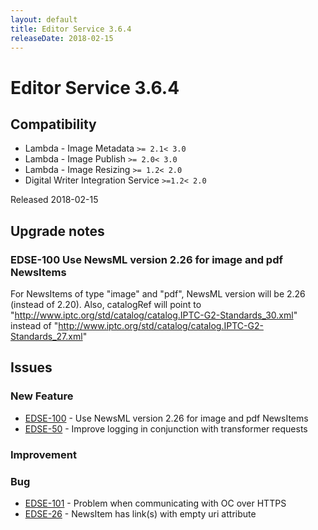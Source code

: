 ```yaml
---
layout: default
title: Editor Service 3.6.4
releaseDate: 2018-02-15
---
```

<div class="jumbotron">
    <h1>Editor Service 3.6.4</h1>    
    <h2>Compatibility</h2>
    <ul>
        <li>Lambda - Image Metadata <code>>= 2.1</code><code>< 3.0</code></li>
        <li>Lambda - Image Publish <code>>= 2.0</code><code>< 3.0</code></li>
        <li>Lambda - Image Resizing <code>>= 1.2</code><code>< 2.0</code></li>
        <li>Digital Writer Integration Service <code>>=1.2</code><code>< 2.0</code></li>
    </ul>
</div>

Released 2018-02-15



## Upgrade notes  
    
### EDSE-100 Use NewsML version 2.26 for image and pdf NewsItems 
For NewsItems of type "image" and "pdf", NewsML version will be 2.26 (instead of 2.20). Also, catalogRef will point to "http://www.iptc.org/std/catalog/catalog.IPTC-G2-Standards_30.xml" instead of "http://www.iptc.org/std/catalog/catalog.IPTC-G2-Standards_27.xml"               



## Issues  


### New Feature 

 * [EDSE-100](https://jira.infomaker.se/browse/EDSE-100) - Use NewsML version 2.26 for image and pdf NewsItems 
 * [EDSE-50](https://jira.infomaker.se/browse/EDSE-50) - Improve logging in conjunction with transformer requests 


### Improvement 



### Bug 

 * [EDSE-101](https://jira.infomaker.se/browse/EDSE-101) - Problem when communicating with OC over HTTPS 
 * [EDSE-26](https://jira.infomaker.se/browse/EDSE-26) - NewsItem has link(s) with empty uri attribute 


